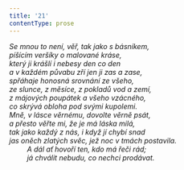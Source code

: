 ```yaml
---
title: '21'
contentType: prose
---
```


_Se mnou to není, věř, tak jako s básníkem,  
píšícím veršíky o malované kráse,  
který ji krášlí i nebesy den co den  
a v každém půvabu zří jen ji zas a zase,  
spřáhaje honosná srovnání ze všeho,  
ze slunce, z měsíce, z pokladů vod a zemí,  
z májových poupátek a všeho vzácného,  
co skrývá obloha pod svými kupolemi.  
Mně, v lásce věrnému, dovolte věrně psát,  
a přesto věřte mi, že je má láska milá,  
tak jako každý z nás, i když jí chybí snad  
jas oněch zlatých svěc, jež noc v tmách postavila.  
         A dál ať hovoří ten, kdo má řeči rád;  
         já chválit nebudu, co nechci prodávat._
